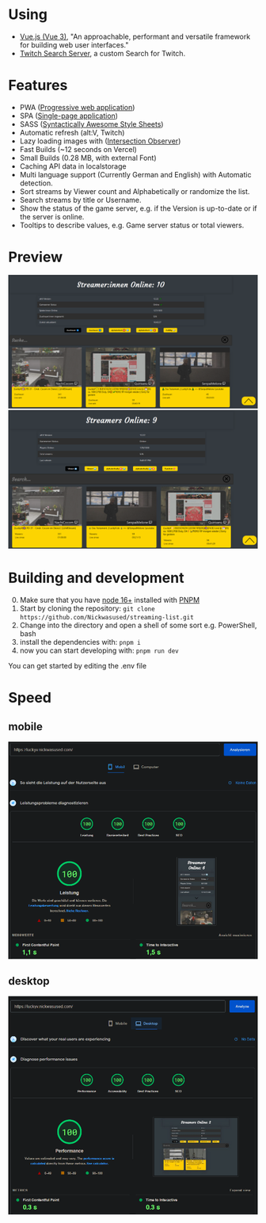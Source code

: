 # Using

- [Vue.js (Vue 3)](https://vuejs.org/), "An approachable, performant and versatile framework for building web user interfaces."
- [Twitch Search Server](https://github.com/Nickwasused/twitch-search-server), a custom Search for Twitch.

# Features

- PWA ([Progressive web application](https://wikiless.org/wiki/Progressive_web_application))
- SPA ([Single-page application](https://wikiless.org/wiki/single_page_application))
- SASS ([Syntactically Awesome Style Sheets](https://sass-lang.com/))
- Automatic refresh (alt:V, Twitch)
- Lazy loading images with ([Intersection Observer](https://developer.mozilla.org/en-US/docs/Web/API/Intersection_Observer_API))
- Fast Builds (~12 seconds on Vercel)
- Small Builds (0.28 MB, with external Font)
- Caching API data in localstorage
- Multi language support (Currently German and English) with Automatic detection.
- Sort streams by Viewer count and Alphabetically or randomize the list.
- Search streams by title or Username.
- Show the status of the game server, e.g. if the Version is up-to-date or if the server is online.
- Tooltips to describe values, e.g. Game server status or total viewers.

# Preview
![streaming-list-de-preview](./github-images/preview/preview-de.webp)
![streaming-list-en-preview](./github-images/preview/preview-en.webp)

# Building and development

0. Make sure that you have [node 16+](https://nodejs.org/en/) installed with [PNPM](https://www.npmjs.com/package/pnpm)
1. Start by cloning the repository: `git clone https://github.com/Nickwasused/streaming-list.git`
2. Change into the directory and open a shell of some sort e.g. PowerShell, bash
3. install the dependencies with: `pnpm i`
4. now you can start developing with: `pnpm run dev`
  
You can get started by editing the .env file

# Speed

## mobile
![performance-mobile](./github-images/speed/mobile.webp)

## desktop
![performance-desktop](./github-images/speed/desktop.webp)
